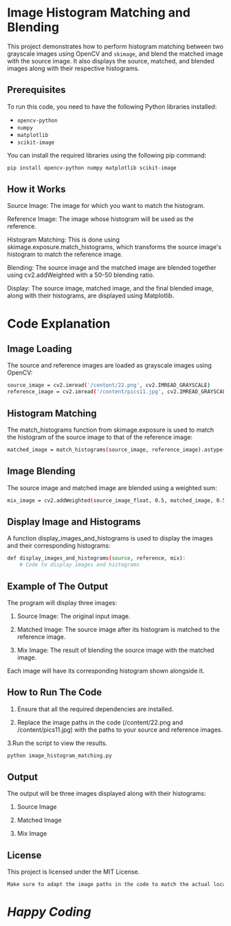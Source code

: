 # Image Histogram Matching and Blending

This project demonstrates how to perform histogram matching between two grayscale images using OpenCV and `skimage`, and blend the matched image with the source image. It also displays the source, matched, and blended images along with their respective histograms.

## Prerequisites

To run this code, you need to have the following Python libraries installed:

- `opencv-python`
- `numpy`
- `matplotlib`
- `scikit-image`

You can install the required libraries using the following pip command:

```bash
pip install opencv-python numpy matplotlib scikit-image
```

## How it Works
Source Image: The image for which you want to match the histogram.

Reference Image: The image whose histogram will be used as the reference.

Histogram Matching: This is done using skimage.exposure.match_histograms, which transforms the source image's histogram to match the reference image.

Blending: The source image and the matched image are blended together using cv2.addWeighted with a 50-50 blending ratio.

Display: The source image, matched image, and the final blended image, along with their histograms, are displayed using Matplotlib.

# Code Explanation

## Image Loading
The source and reference images are loaded as grayscale images using OpenCV:
```bash
source_image = cv2.imread('/content/22.png', cv2.IMREAD_GRAYSCALE)
reference_image = cv2.imread('/content/pics11.jpg', cv2.IMREAD_GRAYSCALE)
```
## Histogram Matching
The match_histograms function from skimage.exposure is used to match the histogram of the source image to that of the reference image:
```bash
matched_image = match_histograms(source_image, reference_image).astype(np.float32)
```
## Image Blending
The source image and matched image are blended using a weighted sum:
```bash
mix_image = cv2.addWeighted(source_image_float, 0.5, matched_image, 0.5, 0)
```

## Display Image and Histograms
A function display_images_and_histograms is used to display the images and their corresponding histograms:
```bash
def display_images_and_histograms(source, reference, mix):
    # Code to display images and histograms
```

## Example of The Output

The program will display three images:

1. Source Image: The original input image.

2. Matched Image: The source image after its histogram is matched to the reference image.

3. Mix Image: The result of blending the source image with the matched image.

Each image will have its corresponding histogram shown alongside it.

## How to Run The Code

1. Ensure that all the required dependencies are installed.
  
2. Replace the image paths in the code (/content/22.png and /content/pics11.jpg) with the paths to your source and reference images.

3.Run the script to view the results.

```bash
python image_histogram_matching.py
```
## Output

The output will be three images displayed along with their histograms:

1. Source Image

2. Matched Image

3. Mix Image


## License

This project is licensed under the MIT License.
```bash
Make sure to adapt the image paths in the code to match the actual locations on your system when running the code.
```



# <i>Happy Coding </i>
